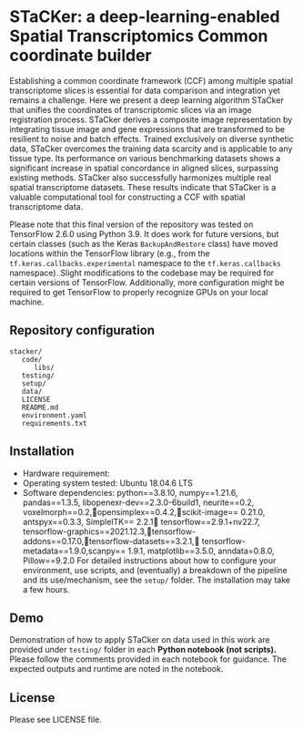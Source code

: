 # STaCKer: a deep-learning-enabled Spatial Transcriptomics Common coordinate builder

Establishing a common coordinate framework (CCF) among multiple spatial transcriptome slices is essential for data comparison and integration yet remains a challenge. Here we present a deep learning algorithm STaCker that unifies the coordinates of transcriptomic slices via an image registration process. STaCker derives a composite image representation by integrating tissue image and gene expressions that are transformed to be resilient to noise and batch effects. Trained exclusively on diverse synthetic data, STaCker overcomes the training data scarcity and is applicable to any tissue type. Its performance on various benchmarking datasets shows a significant increase in spatial concordance in aligned slices, surpassing existing methods. STaCker also successfully harmonizes multiple real spatial transcriptome datasets. These results indicate that STaCker is a valuable computational tool for constructing a CCF with spatial transcriptome data.  


Please note that this final version of the repository was tested on TensorFlow
2.6.0 using Python 3.9. It does work for future versions, but certain classes
(such as the Keras `BackupAndRestore` class) have moved locations within the
TensorFlow library (e.g., from the `tf.keras.callbacks.experimental` namespace
to the `tf.keras.callbacks` namespace). Slight modifications to the codebase
may be required for certain versions of TensorFlow. Additionally, more configuration
might be required to get TensorFlow to properly recognize GPUs on your local
machine.

## Repository configuration

```
stacker/
   code/
      libs/
   testing/
   setup/
   data/
   LICENSE
   README.md
   environment.yaml
   requirements.txt
```

## Installation
*  Hardware requirement:
*  Operating system tested: Ubuntu 18.04.6 LTS
*  Software dependencies: python==3.8.10, numpy==1.21.6, pandas==1.3.5, libopenexr-dev==2.3.0-6build1,
   neurite==0.2, voxelmorph==0.2,opensimplex==0.4.2,scikit-image== 0.21.0, antspyx==0.3.3, SimpleITK== 2.2.1
   tensorflow==2.9.1+nv22.7, tensorflow-graphics==2021.12.3,tensorflow-addons==0.17.0,tensorflow-datasets==3.2.1,
   tensorflow-metadata==1.9.0,scanpy== 1.9.1, matplotlib==3.5.0, anndata=0.8.0, Pillow==9.2.0
For detailed instructions about how to configure your environment, use scripts, and (eventually)
a breakdown of the pipeline and its use/mechanism, see the `setup/` folder. The installation may take a few hours.

## Demo

Demonstration of how to apply STaCker on data used in this work are provided under `testing/` folder in each **Python notebook (not scripts).** 
Please follow the comments provided in each notebook for guidance. The expected outputs and runtime are noted 
in the notebook. 

## License

Please see LICENSE file.
